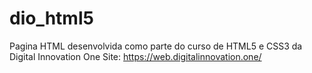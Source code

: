 # dio_html5

Pagina HTML desenvolvida como parte do curso de HTML5 e CSS3 da
 Digital Innovation One
 Site: https://web.digitalinnovation.one/